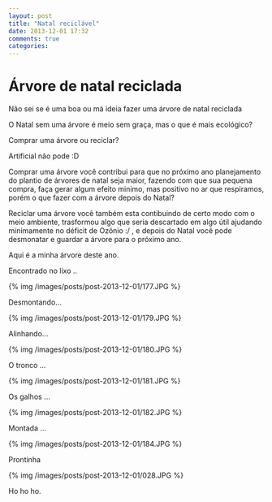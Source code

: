 ```yaml
---
layout: post
title: "Natal reciclável"
date: 2013-12-01 17:32
comments: true
categories: 
---
```


# Árvore de natal reciclada 

Não sei se é uma boa ou má ideia fazer uma árvore de natal reciclada  

<!-- more -->  

O Natal sem uma árvore é meio sem graça, mas o que é mais ecológico?  

Comprar uma árvore ou reciclar?  

Artificial não pode :D  

Comprar uma árvore você contribui para que no próximo ano planejamento do plantio de árvores de natal seja maior, fazendo com que sua pequena compra, faça gerar algum efeito minimo, mas positivo no ar que respiramos,
porém o que fazer com a árvore depois do Natal?

Reciclar uma árvore você também esta contibuindo de certo modo com o meio ambiente, trasformou algo que seria descartado em algo útil ajudando minimamente no déficit de Ozônio :/ , e depois do Natal você pode desmonatar e guardar a árvore para o próximo ano.

Aqui é a minha árvore deste ano.

Encontrado no lixo ..  

{% img /images/posts/post-2013-12-01/177.JPG %}

Desmontando...  

{% img /images/posts/post-2013-12-01/179.JPG %}

Alinhando...  

{% img /images/posts/post-2013-12-01/180.JPG %}

O tronco ...  

{% img /images/posts/post-2013-12-01/181.JPG %}

Os galhos ...  

{% img /images/posts/post-2013-12-01/182.JPG %}

Montada ...  

{% img /images/posts/post-2013-12-01/184.JPG %}

Prontinha  

{% img /images/posts/post-2013-12-01/028.JPG %}





Ho ho ho.  

